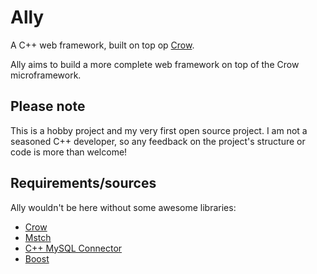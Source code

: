 # Ally
A C++ web framework, built on top op [Crow](https://github.com/ipkn/crow).

Ally aims to build a more complete web framework on top of the Crow microframework.

## Please note
This is a hobby project and my very first open source project. I am not a seasoned C++ developer, so any feedback on the project's structure or code is more than welcome!

## Requirements/sources
Ally wouldn't be here without some awesome libraries:
* [Crow](https://github.com/ipkn/crow)
* [Mstch](https://github.com/no1msd/mstch)
* [C++ MySQL Connector](https://github.com/mysql/mysql-connector-cpp)
* [Boost](https://www.boost.org/)

